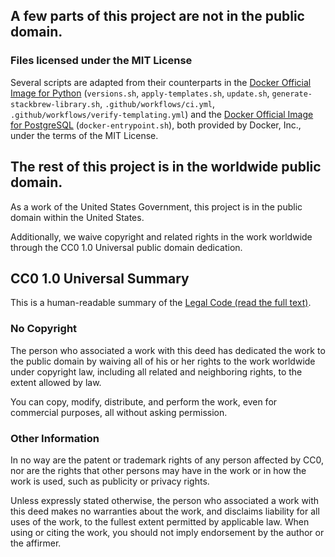 ## A few parts of this project are not in the public domain.

### Files licensed under the MIT License

Several scripts are adapted from their counterparts in the [Docker Official Image for Python](https://github.com/docker-library/python) (`versions.sh`, `apply-templates.sh`, `update.sh`, `generate-stackbrew-library.sh`, `.github/workflows/ci.yml`, `.github/workflows/verify-templating.yml`) and the [Docker Official Image for PostgreSQL](https://github.com/docker-library/postgres) (`docker-entrypoint.sh`), both provided by Docker, Inc., under the terms of the MIT License.

## The rest of this project is in the worldwide public domain.

As a work of the United States Government, this project is in the public domain within the United States.

Additionally, we waive copyright and related rights in the work worldwide through the CC0 1.0 Universal public domain dedication.

## CC0 1.0 Universal Summary

This is a human-readable summary of the [Legal Code (read the full text)](https://creativecommons.org/publicdomain/zero/1.0/legalcode).

### No Copyright

The person who associated a work with this deed has dedicated the work to the public domain by waiving all of his or her rights to the work worldwide under copyright law, including all related and neighboring rights, to the extent allowed by law.

You can copy, modify, distribute, and perform the work, even for commercial purposes, all without asking permission.

### Other Information

In no way are the patent or trademark rights of any person affected by CC0, nor are the rights that other persons may have in the work or in how the work is used, such as publicity or privacy rights.

Unless expressly stated otherwise, the person who associated a work with this deed makes no warranties about the work, and disclaims liability for all uses of the work, to the fullest extent permitted by applicable law.
When using or citing the work, you should not imply endorsement by the author or the affirmer.

